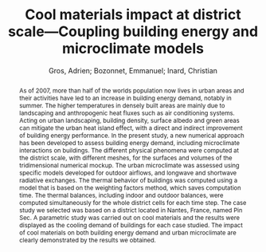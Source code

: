 ---
layout: technique
title: "Cool materials impact at district scale—Coupling building energy and microclimate models"
system_type: "False"
technique: "False"
design_study: "False"
evaluation: "False"
data: "False"
analysis: "True"
generation: "True"
curation_and_transformation: "False"
management: "False"
modeling: "True"
urban_analysis: "True"
visualization: "False"
sunlight_access: "False"
wind_ventilation: "True"
view_impact: "False"
energy: "True"
damage_and_disaster_management: "False"
climate: "False"
sound: "False"
property_cadastre: "False"
others: "False"
lookup: "False"
browse: "True"
locate: "False"
explore: "False"
identify: "True"
compare: "True"
summarize: "True"
distribution: "True"
trends: "False"
outliers: "False"
extremes: "False"
features: "True"
target_discovery: "False"
target_access: "True"
spatial_relation: "True"
buildings: "True"
streets: "True"
nature: "False"
uniform_discretization: "False"
structural_subdivision: "True"
univariate: "True"
multivariate: "False"
volumetric: "False"
temporal: "False"
sensing: "False"
statistical: "False"
simulation_based: "True"
learning_based: "False"
surveyed: "False"
site: "False"
block: "False"
multi_block: "True"
city: "False"
va_wo_model: "False"
post_model: "False"
model_integrated: "False"
assisted_models: "False"
overlay: "True"
embedded: "False"
linked: "False"
temporal_jx: "False"
spatial_jx: "False"
filter: "False"
aggregate: "False"
embed: "False"
glyphs: "False"
bar_charts: "False"
scatterplots: "False"
matrix: "False"
parallel_coordinates: "False"
map_2d: "True"
map_3d: "True"
walking: "False"
steering: "False"
selection_based: "False"
manipulation_based: "True"
distortion: "False"
ghosting: "False"
culling: "False"
birds_view: "True"
multi_view: "False"
assisted_steering: "False"
other: "False"
vr_cave: "False"
ar: "False"
desktop: "True"
mobile: "False"
case_study: "True"
user_study: "False"
statistical_evaluation: "True"
expert_interviews: "False"
key: "ZALQSLTL"
item_type: "journalArticle"
publication_year: "2014"
author: "Gros, Adrien; Bozonnet, Emmanuel; Inard, Christian"
publication_title: "Sustainable Cities and Society"
isbn: "nan"
issn: "22106707"
doi: "10.1016/j.scs.2014.02.002"
url_paper: "https://linkinghub.elsevier.com/retrieve/pii/S2210670714000183"
abstract_note: "nan"
date_added: "2023-01-30 00:00:42"
date_modified: "2023-01-30 00:00:42"
access_date: "2023-01-30 00:00:42"
pages: "254-266"
num_pages: "nan"
issue: "nan"
volume: "13.0"
number_of_volumes: "nan"
journal_abbreviation: "Sustainable Cities and Society"
short_title: "nan"
series: "nan"
series_number: "nan"
series_text: "nan"
series_title: "nan"
publisher: "nan"
place: "nan"
language: "en"
rights: "nan"
type: "nan"
archive: "nan"
archive_location: "nan"
library_catalog: "DOI.org (Crossref)"
call_number: "nan"
extra: "nan"
notes: "nan"
link_attachments: "nan"
manual_tags: "nan"
automatic_tags: "nan"
editor: "nan"
series_editor: "nan"
translator: "nan"
contributor: "nan"
attorney_agent: "nan"
book_author: "nan"
cast_member: "nan"
commenter: "nan"
composer: "nan"
cosponsor: "nan"
counsel: "nan"
interviewer: "nan"
producer: "nan"
recipient: "nan"
reviewed_author: "nan"
scriptwriter: "nan"
words_by: "nan"
guest: "nan"
number: "nan"
edition: "nan"
running_time: "nan"
scale: "nan"
medium: "nan"
artwork_size: "nan"
filing_date: "nan"
application_number: "nan"
assignee: "nan"
issuing_authority: "nan"
country: "nan"
meeting_name: "nan"
conference_name: "nan"
court: "nan"
references: "nan"
reporter: "nan"
legal_status: "nan"
priority_numbers: "nan"
programming_language: "nan"
version: "nan"
system: "nan"
code: "nan"
code_number: "nan"
section: "nan"
session: "nan"
committee: "nan"
history: "nan"
legislative_body: "nan"
abstract: "As of 2007, more than half of the worlds population now lives in urban areas and their activities have led to an increase in building energy demand, notably in summer. The higher temperatures in densely built areas are mainly due to landscaping and anthropogenic heat fluxes such as air conditioning systems. Acting on urban landscaping, building density, surface albedo and green areas can mitigate the urban heat island effect, with a direct and indirect improvement of building energy performance. In the present study, a new numerical approach has been developed to assess building energy demand, including microclimate interactions on buildings. The different physical phenomena were computed at the district scale, with different meshes, for the surfaces and volumes of the tridimensional numerical mockup. The urban microclimate was assessed using specific models developed for outdoor airflows, and longwave and shortwave radiative exchanges. The thermal behavior of buildings was computed using a model that is based on the weighting factors method, which saves computation time. The thermal balances, including indoor and outdoor balances, were computed simultaneously for the whole district cells for each time step. The case study we selected was based on a district located in Nantes, France, named Pin Sec. A parametric study was carried out on cool materials and the results were displayed as the cooling demand of buildings for each case studied. The impact of cool materials on both building energy demand and urban microclimate are clearly demonstrated by the results we obtained."
---